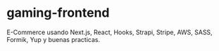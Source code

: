 # gaming-frontend
E-Commerce usando Next.js, React, Hooks, Strapi, Stripe, AWS, SASS, Formik, Yup y buenas practicas.
